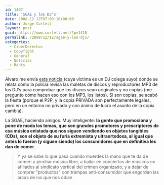 ```yaml
---
id: 1407
title: 'SGAE y los DJ‘s'
date: 2008-12-12T07:09:10+00:00
author: Jorge Cortell
layout: post
guid: https://www.cortell.net/?p=1410
permalink: /2008/12/12/sgae-y-los-djs/
categories:
  - CiberDerechos
  - Copyfight
  - General
  - Noticias
  - Rants
---
```

Alvaro me envía <a title="https://www.elconfidencial.com/cache/2008/12/02/sociedad_68_revisa_maletas_discos_copiados_termino_fiesta.html" href="https://www.elconfidencial.com/cache/2008/12/02/sociedad_68_revisa_maletas_discos_copiados_termino_fiesta.html" target="_blank">esta noticia</a> (cuya víctima es un DJ colega suyo) donde se relata cómo la policía revisa las maletas de discos y reproductores MP3 de los DJ‘s para comprobar que los discos sean originales y no copias (me pregunto cómo hacen eso con los MP3, los listos). Si son copias, se acabó la fiesta (porque el P2P, y la copia PRIVADA son perfectamente legales, pero en un entorno no privado y con ánimo de lucro el asunto de la copia cambia).

La SGAE, haciendo amigos. Muy inteligente: **la gente que promociona y pone de moda los temas, que son grandes promotores y prescriptores de esa música enlatada que nos siguen vendiendo en objetos tangibles (CDs), son el objeto de su furia extremista y ultraortodoxa, al igual que antes lo fueron (y siguen siendo) los consumidores que en definitiva les dan de comer**.

> Y ya se sabe lo que pasa cuando muerdes la mano que te da de comer: a pinchar música libre, a bailar en conciertos de músicos no afiliados al sindicato vertical del crimen organizado, y a dejar de comprar "productos" con trampas anti-consumidor que engordan las arcas de los que nos odian.